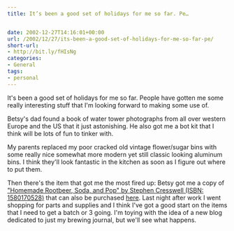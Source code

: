 ```yaml
---
title: It’s been a good set of holidays for me so far. Pe…


date: 2002-12-27T14:16:01+00:00
url: /2002/12/27/its-been-a-good-set-of-holidays-for-me-so-far-pe/
short-url:
- http://bit.ly/fHIsNg
categories:
- General
tags:
- personal
---
```

It's been a good set of holidays for me so far. People have gotten me some really interesting stuff that I'm looking forward to making some use of.

Betsy's dad found a book of water tower photographs from all over western Europe and the US that it just astonishing. He also got me a bot kit that I think will be lots of fun to tinker with.

My parents replaced my poor cracked old vintage flower/sugar bins with some really nice somewhat more modern yet still classic looking aluminum bins. I think they'll look fantastic in the kitchen as soon as I figure out where to put them.

Then there's the item that got me the most fired up: Betsy got me a copy of <a href="http://www.amazon.com/exec/obidos/tg/detail/-/1580170528/qid=1040998356/sr=8-1/ref=sr_8_1/103-5493990-8123067?v=glance&#038;s=books&#038;n=507846">"Homemade Rootbeer, Soda, and Pop" by Stephen Cresswell (ISBN: 1580170528)</a> that can also be purchased <a href="http://www.northernbrewer.com/other-books.html">here</a>. Last night after work I went shopping for parts and supplies and I think I've got a good start on the items that I need to get a batch or 3 going. I'm toying with the idea of a new blog dedicated to just my brewing journal, but we'll see what happens.